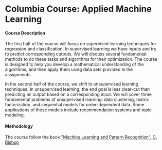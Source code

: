 # Columbia Course: Applied Machine Learning


#### Course Description

The first half of the course will focus on supervised learning techniques for regression and classification. In supervised learning we have inputs and try to predict corresponding outputs. We will discuss several fundamental methods to do these tasks and algorithms for their optimization. The course is designed to help you develop a mathematical understanding of the algorithms, and then apply them using data sets provided in the assignments. 

In the second half of the course, we shift to unsupervised learning techniques. In unsupervised learning, the end goal is less clear-cut than predicting an output based on a corresponding input. We will cover three fundamental problems of unsupervised learning: data clustering, matrix factorization, and sequential models for order-dependent data. Some applications of these models include recommendation systems and topic modeling.  

#### Methodology

The course follow the book ["Machine Learning and Pattern Recognition", C. Bishop][bishop]



[bishop]: http://users.isr.ist.utl.pt/~wurmd/Livros/school/Bishop%20-%20Pattern%20Recognition%20And%20Machine%20Learning%20-%20Springer%20%202006.pdf
